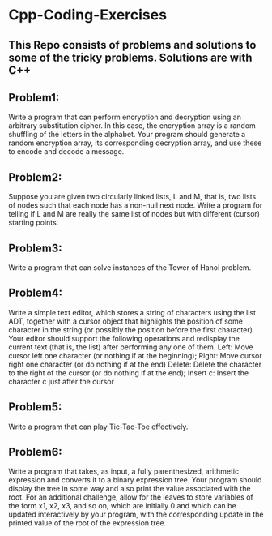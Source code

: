 # Cpp-Coding-Exercises

## This Repo consists of problems and solutions to some of the tricky problems. Solutions are with C++

## Problem1:
Write a program that can perform encryption and decryption using an arbitrary substitution cipher. In this case, the encryption array is a random shuffling of the letters in the alphabet. Your program should generate a random encryption array, its corresponding decryption array, and use these to encode and decode a message.

## Problem2: 
Suppose you are given two circularly linked lists, L and M, that is, two lists of nodes such that each node has a non-null next node. Write a program for telling if L and M are really the same list of nodes but with different (cursor) starting points.
 
## Problem3: 
Write a program that can solve instances of the Tower of Hanoi problem.

## Problem4: 
Write a simple text editor, which stores a string of characters using the list ADT, together with a cursor object that highlights the position of some character in the string (or possibly the position before the first character). Your editor should support the following operations and redisplay the current text (that is, the list) after performing any one of them.
Left: Move cursor left one character (or nothing if at the beginning); Right: Move cursor right one character (or do nothing if at the end)
Delete: Delete the character to the right of the cursor (or do nothing if at the end); Insert c: Insert the character c just after the cursor

## Problem5: 
Write a program that can play Tic-Tac-Toe effectively.

## Problem6:
Write a program that takes, as input, a fully parenthesized, arithmetic expression and converts it to a binary expression tree. Your program should display the tree in some way and also print the value associated with the root. For an additional challenge, allow for the leaves to store variables of the form x1, x2, x3, and so on, which are initially 0 and which can be updated interactively by your program, with the corresponding update in the printed value of the root of the expression tree.
